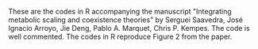 These are the codes in R accompanying the manuscript "Integrating metabolic scaling and coexistence theories" by Serguei Saavedra, José Ignacio Arroyo, Jie Deng, Pablo A. Marquet, Chris P. Kempes. The code is well commented. The codes in R reproduce Figure 2 from the paper.
